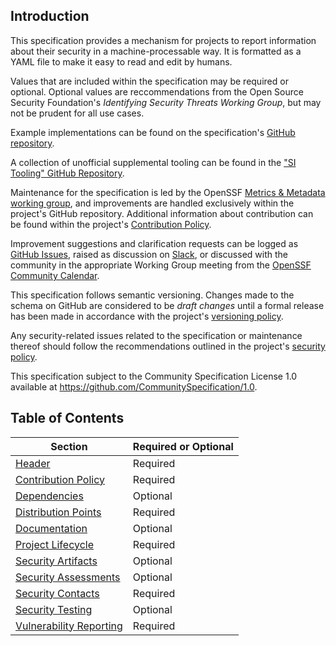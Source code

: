 ## Introduction

This specification provides a mechanism for projects to report information about their security in a machine-processable way. It is formatted as a YAML file to make it easy to read and edit by humans.

Values that are included within the specification may be required or optional. Optional values are reccommendations from the Open Source Security Foundation's _Identifying Security Threats Working Group_, but may not be prudent for all use cases.

Example implementations can be found on the specification's [GitHub repository](https://github.com/ossf/security-insights-spec).

A collection of unofficial supplemental tooling can be found in the ["SI Tooling" GitHub Repository](https://github.com/ossf/si-tooling).

Maintenance for the specification is led by the OpenSSF [Metrics & Metadata working group](https://github.com/ossf/wg-metrics-and-metadata), and improvements are handled exclusively within the project's GitHub repository. Additional information about contribution can be found within the project's [Contribution Policy](/CONTRIBUTING.md).

Improvement suggestions and clarification requests can be logged as [GitHub Issues](https://github.com/ossf/security-insights-spec/issues/new), raised as discussion on [Slack](https://openssf.slack.com/messages/security_insights/), or discussed with the community in the appropriate Working Group meeting from the [OpenSSF Community Calendar](https://calendar.google.com/calendar?cid=czYzdm9lZmhwNWk5cGZsdGI1cTY3bmdwZXNAZ3JvdXAuY2FsZW5kYXIuZ29vZ2xlLmNvbQ).

This specification follows semantic versioning. Changes made to the schema on GitHub are considered to be _draft changes_ until a formal release has been made in accordance with the project's [versioning policy](./docs/versioning-policy.md).

Any security-related issues related to the specification or maintenance thereof should follow the recommendations outlined in the project's [security policy](./SECURITY.md).

This specification subject to the Community Specification License 1.0 available at <https://github.com/CommunitySpecification/1.0>.

## Table of Contents

| Section | Required or Optional |
| ------- | -------- |
| [Header](specification/header.md) | Required |
| [Contribution Policy](specification/contribution-policy.md) | Required |
| [Dependencies](specification/dependencies.md) | Optional |
| [Distribution Points](specification/distribution-points.md) | Required |
| [Documentation](specification/documentation.md) | Optional |
| [Project Lifecycle](specification/project-lifecycle.md) | Required |
| [Security Artifacts](specification/security-artifacts.md) | Optional |
| [Security Assessments](specification/security-assessments.md) | Optional |
| [Security Contacts](specification/security-contacts.md) | Required |
| [Security Testing](specification/security-testing.md) | Optional |
| [Vulnerability Reporting](specification/vulnerability-reporting.md) | Required |
